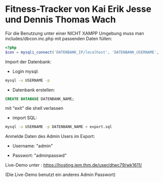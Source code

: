 # Fitness-Tracker von Kai Erik Jesse und Dennis Thomas Wach

Für die Benutzung unter einer NICHT XAMPP Umgebung muss man includes/dbcon.inc.php mit passenden Daten füllen:

```php
<?php
$con = mysqli_connect('DATENBANK_IP/localhost', 'DATENBANK_USERNAME', 'DATENBANK_PASSWD', 'DATENBANK_NAME');
```

Import der Datenbank:

- Login mysql:

```sh
mysql -u USERNAME -p
```

- Datenbank erstellen:

```sql
CREATE DATABASE DATENBANK_NAME;
```

mit "exit" die shell verlassen

- import SQL:

```sh
mysql -u USERNAME -p DATENBANK_NAME < export.sql
```

Anmelde Daten des Admin Users im Export:

- Username: "admin"

- Passwort: "adminpasswd"

Live-Demo unter : <https://hosting.iem.thm.de/user/dtwc79/wk1611/>

(Die Live-Demo benutzt ein anderes Admin Passwort)
